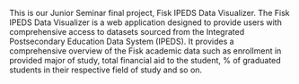 This is our Junior Seminar final project, Fisk IPEDS Data Visualizer. The Fisk IPEDS Data Visualizer is a web application designed to provide users with comprehensive access to datasets sourced from the Integrated Postsecondary Education Data System (IPEDS). It provides a comprehensive overview of the Fisk academic data such as enrollment in provided major of study, total financial aid to the student, % of graduated students in their respective field of study and so on. 
